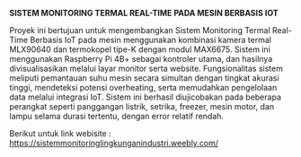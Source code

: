 **SISTEM MONITORING TERMAL REAL-TIME PADA MESIN BERBASIS IOT**

Proyek ini bertujuan untuk mengembangkan Sistem Monitoring Termal Real-Time Berbasis IoT pada mesin menggunakan kombinasi kamera termal MLX90640 dan termokopel tipe-K dengan modul MAX6675. Sistem ini menggunakan Raspberry Pi 4B+ sebagai kontroler utama, dan hasilnya divisualisasikan melalui layar monitor serta website. Fungsionalitas sistem meliputi pemantauan suhu mesin secara simultan dengan tingkat akurasi tinggi, mendeteksi potensi overheating, serta memudahkan pengelolaan data melalui integrasi IoT. Sistem ini berhasil diujicobakan pada beberapa perangkat seperti panggangan listrik, setrika, freezer, mesin motor, dan lampu selama durasi tertentu, dengan error relatif rendah.

Berikut untuk link webisite : https://sistemmonitoringlingkunganindustri.weebly.com/
